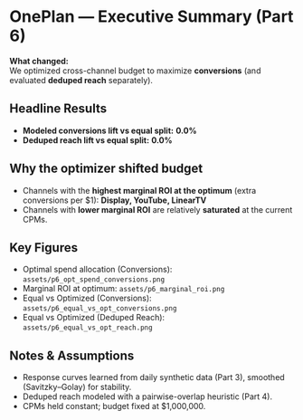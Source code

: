 # OnePlan — Executive Summary (Part 6)

**What changed:**  
We optimized cross-channel budget to maximize **conversions** (and evaluated **deduped reach** separately).

## Headline Results
- **Modeled conversions lift vs equal split:** **0.0%**  
- **Deduped reach lift vs equal split:** **0.0%**  

## Why the optimizer shifted budget
- Channels with the **highest marginal ROI at the optimum** (extra conversions per $1): **Display, YouTube, LinearTV**  
- Channels with **lower marginal ROI** are relatively **saturated** at the current CPMs.

## Key Figures
- Optimal spend allocation (Conversions): `assets/p6_opt_spend_conversions.png`
- Marginal ROI at optimum: `assets/p6_marginal_roi.png`
- Equal vs Optimized (Conversions): `assets/p6_equal_vs_opt_conversions.png`
- Equal vs Optimized (Deduped Reach): `assets/p6_equal_vs_opt_reach.png`

## Notes & Assumptions
- Response curves learned from daily synthetic data (Part 3), smoothed (Savitzky–Golay) for stability.
- Deduped reach modeled with a pairwise-overlap heuristic (Part 4).
- CPMs held constant; budget fixed at $1,000,000.

